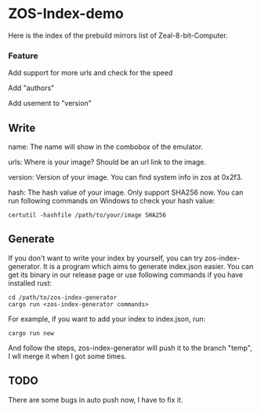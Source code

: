 # ZOS-Index-demo

Here is the index of the prebuild mirrors list of Zeal-8-bit-Computer.

### Feature

Add support for more urls and check for the speed

Add "authors"

Add usement to "version"

## Write

name: The name will show in the combobox of the emulator.

urls: Where is your image? Should be an url link to the image.

version: Version of your image. You can find system info in zos at 0x2f3.

hash: The hash value of your image. Only support SHA256 now. You can run following commands on Windows to check your hash value:

```
certutil -hashfile /path/to/your/image SHA256
```

## Generate

If you don't want to write your index by yourself, you can try zos-index-generator. It is a program which aims to generate index.json easier. You can get its binary in our release page or use following commands if you have installed rust:

```
cd /path/to/zos-index-generator
cargo run <zos-index-generator commands>
```

For example, if you want to add your index to index.json, run:

```
cargo run new
```

And follow the steps, zos-index-generator will push it to the branch "temp", I wll merge it when I got some times.

## TODO

There are some bugs in auto push now, I have to fix it.
